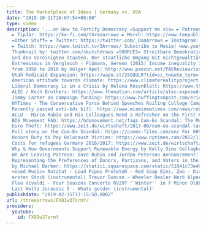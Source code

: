 ```yaml
---
title: The Marketplace of Ideas | Germany vs. USA
date: "2019-10-11T16:07:54+08:00"
type: video
description: '...or How to Fortify Democracy =Support me via= ► Patreon: https://www.patreon.com/join/ThreeArrows?
  ► TipJar: https://ko-fi.com/threearrows ► Merch: https://www.teepublic.com/stores/dan-arrows?ref_id=9679
  =Other Stuff= ► Twitter: https://twitter.com/_DanArrows ► Instagram: https://www.instagram.com/dan.arrows/
  ► Twitch: https://www.twitch.tv/3Arrows/ Subscribe to Mexie! www.youtube.com/c/Mexie
  Thumbnail by: twitter.com/skutchdraws =SOURCES= Streitbare Demokratie in Deutschland
  und den Vereinigten Staaten. Der staatliche Umgang mit nichtgewalttätigem politischem
  Extremismus im Vergleich - Flümann, Gereon (2015) Income inequality in the U.S.
  from 1950 to 2010 by Holger Apel: http://www.paecon.net/PAEReview/issue72/Apel72.pdf
  Utah Medicaid Expansion: https://wapo.st/2SGQULR?tid=ss_tw&utm_term=.33b41026e514
  American attitude towards climate: https://www.climaterealityproject.org/blog/majority-rules-american-attitudes-climate-7-stats
  Liberal Democracy is in a Crisis by Helena Rosenblatt: https://www.theguardian.com/commentisfree/2018/may/27/liberal-democracy-history-us-politics
  ALEC / Koch Brothers: https://www.thenation.com/article/alec-exposed-koch-connection/
  Jimmy Carter on campaign funding: https://www.huffingtonpost.com/eric-zuesse/jimmy-carter-is-correct-t_b_7922788.html
  NYTimes - The Conservative Force Behind Speeches Roiling College Campuses: https://www.nytimes.com/2017/05/20/us/college-conservative-speeches.html
  Recently passed anti-bds bill: https://www.miaminewtimes.com/news/rubio-pushes-free-speech-crackdown-on-anti-israel-bds-boycotts-10974008
  ACLU - Marco Rubio and His Colleagues Need a Refresher on the First Amendment: https://www.aclu.org/blog/free-speech/marco-rubio-and-his-colleagues-need-refresher-first-amendment
  BDS Movement FAQ: https://bdsmovement.net/faqs Cum-Ex Scandal: The Multibillion
  Euro Theft: https://www.zeit.de/wirtschaft/2017-06/cum-ex-scandal-tax-evasion-dividend-stripping-germany
  Full story on the Cum-Ex Scandal: https://cumex-files.com/en/ For 60th Year, Germany
  Honors Duty to Pay Holocaust Victims: https://www.nytimes.com/2012/11/18/world/europe/for-60th-year-germany-honors-duty-to-pay-holocaust-victims.html
  Costs for refugees Germany 2016/2017: https://www.zeit.de/wirtschaft/2016-02/fluechtlinge-haushalt-kosten-studie-iw
  Why & How Governments Support Renewable Energy by Kelly Sims Gallagher https://www.mitpressjournals.org/doi/abs/10.1162/DAED_a_00185?journalCode=daed
  We Are Leaving Patreon: Dave Rubin and Jordan Peterson Announcement: https://www.youtube.com/watch?v=Zp9ZJiFFBnU
  Representing the Preferences of Donors, Partisans, and Voters in the U.S. Senate
  by Michael Barber: https://static1.squarespace.com/static/51841c73e4b04fc5ce6e8f15/t/56c16b087c65e4b75a0a4293/1455516478847/paper_poq_unblinded_R2.pdf
  =Used Music= Ratatat - Loud Pipes ProleteR - Red Soap Eins, Zwo - Die Omi aus dem
  ersten Stock (instrumental) Trevor Duncan - Wheeler Dealer Herb Alpert - Spanish
  Flea Vivaldi - Four Seasons Concerto RV297 ''Winter'' in F Minor Oldboy OST - The
  Last Waltz Jurassic 5 - Whats golden (instrumental)'
publishdate: "2019-02-15T17:15:50.000Z"
url: /threearrows/FX8Iw37srmY/
providers:
  youtube:
    id: FX8Iw37srmY
---
```

